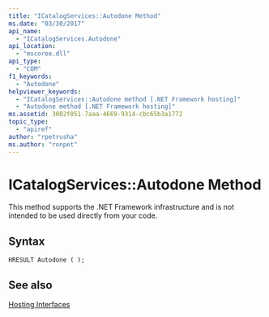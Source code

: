 ```yaml
---
title: "ICatalogServices::Autodone Method"
ms.date: "03/30/2017"
api_name: 
  - "ICatalogServices.Autodone"
api_location: 
  - "mscoree.dll"
api_type: 
  - "COM"
f1_keywords: 
  - "Autodone"
helpviewer_keywords: 
  - "ICatalogServices::Autodone method [.NET Framework hosting]"
  - "Autodone method [.NET Framework hosting]"
ms.assetid: 3002f051-7aaa-4669-9314-cbc65b3a1772
topic_type: 
  - "apiref"
author: "rpetrusha"
ms.author: "ronpet"
---
```

# ICatalogServices::Autodone Method
This method supports the .NET Framework infrastructure and is not intended to be used directly from your code.  
  
## Syntax  
  
```  
HRESULT Autodone ( );  
```  
  
## See also
 [Hosting Interfaces](../../../../docs/framework/unmanaged-api/hosting/hosting-interfaces.md)

